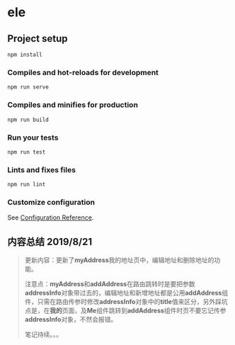 

# ele

## Project setup
```
npm install
```

### Compiles and hot-reloads for development
```
npm run serve
```

### Compiles and minifies for production
```
npm run build
```

### Run your tests
```
npm run test
```

### Lints and fixes files
```
npm run lint
```

### Customize configuration
See [Configuration Reference](https://cli.vuejs.org/config/).



## 内容总结 2019/8/21   

> 更新内容：更新了**myAddress**我的地址页中，编辑地址和删除地址的功能。
>
> 注意点：**myAddress**和**addAddress**在路由跳转时是要把参数**addressInfo**对象带过去的，编辑地址和新增地址都是公用**addAddress**组件，只需在路由传参时修改**addressInfo**对象中的**title**值来区分，另外踩坑点是，在**我的**页面，及**Me**组件跳转到**addAddress**组件时页不要忘记传参**addressInfo**对象，不然会报错。
>
> 笔记待续。。。
